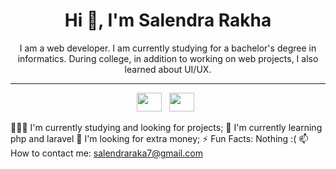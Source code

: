 <h1 align="center">Hi 👋, I'm Salendra Rakha</h1>
<p align="center">I am a web developer. I am currently studying for a bachelor's degree in informatics. During college, in addition to working on web projects, I also learned about UI/UX.</p>
<hr>
<p align="center">
<a href="https://www.instagram.com/rakha_wijaya1" target="_blank" style="background-color:white;"><img height="30" width="40" src="https://cdn.jsdelivr.net/npm/simple-icons@3.0.1/icons/instagram.svg"></a>&nbsp;&nbsp;
<a href="https://www.linkedin.com/in/salendrawijaya/" target="_blank" style="background-color:white;"><img height="30" width="40" src="https://cdn.jsdelivr.net/npm/simple-icons@3.0.1/icons/linkedin.svg"></a>&nbsp;&nbsp;
</p>

👨🏽‍💻 I'm currently studying and looking for projects;
🌱 I'm currently learning php and laravel
🤔 I'm looking for extra money;
⚡️ Fun Facts: Nothing :(
📫 How to contact me: salendraraka7@gmail.com

<!---
raka-wijaya/raka-wijaya is a ✨ special ✨ repository because its `README.md` (this file) appears on your GitHub profile.
You can click the Preview link to take a look at your changes.
--->
